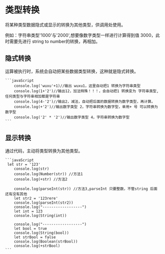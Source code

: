 # 类型转换

将某种类型数据隐式或显示的转换为其他类型，供调用处使用。  

例如：字符串类型'1000'与'2000',想要像数字类型一样进行计算得到值 3000，此时需要先进行 string to number的转换，再相加。  

## 隐式转换  

运算被执行时，系统会自动把某些数据类型转换，这种就是隐式转换。

    ```javaScript
        console.log('wuxu'+1)//输出 wuxu1，这里自动把1 转换为字符串类型
        console.log(1+'2')//输出12，加法特殊！！！，会自动把1 转换变为 字符串类型, 任何类型与字符串相加都是字符串
        console.log(4-'2')//输出2，减法，自动把后面的数据转换为数字类型，再计算。
        console.log(+'2')//输出数字类型 2，字符串转换为数字型，单用+ 号 可以转换为数字型
        console.log('2' * '2')//输出数字类型 4，字符串转换为数字型
    ```

## 显示转换

通过代码，主动将类型转换为其他类型。

    ```javaScript
     let str = '123'
        console.log(str)
        console.log(Number(str)) //方法1
        console.log(+str) //方法2

        console.log(parseInt(str)) //方法3,parseInt 只要整数，不管string 后面还有没有其他
        let str2 = '123rere'
        console.log(parseInt(str2)) 
        console.log("------------------")
        let int = 123
        console.log(String(int))

        console.log("------------------")
        let bool = true
        console.log(String(bool))
        let strBool = false
        console.log(Boolean(strBool))
        console.log(+strBool)
    ```
